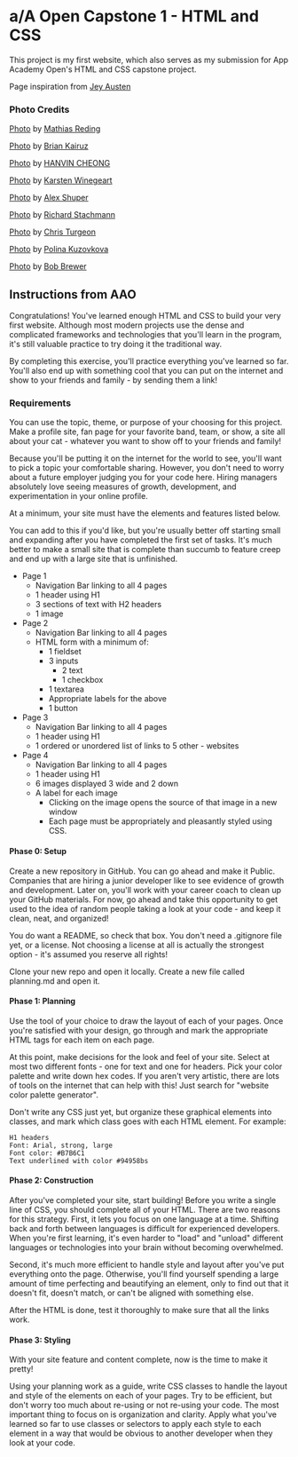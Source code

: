 # a/A Open Capstone 1 - HTML and CSS

This project is my first website, which also serves as my submission for App Academy Open's HTML and CSS capstone project.

Page inspiration from [Jey Austen](https://www.jeyausten.com/)

### Photo Credits

[Photo](https://unsplash.com/photos/a-close-up-of-a-piece-of-art-with-paint-on-it-hC09pgro2yY) by [Mathias Reding](https://unsplash.com/@matreding)

[Photo](https://unsplash.com/photos/low-angle-photography-of-brown-concrete-2-storey-building-between-trees-QsRG5VAPNQo) by [Brian Kairuz](https://unsplash.com/@briankairuz)

[Photo](https://unsplash.com/photos/a-man-standing-in-front-of-a-building-at-night-EfLy5-QAb9s) by [HANVIN CHEONG](https://unsplash.com/@hktram0311)

[Photo](https://unsplash.com/photos/an-aerial-view-of-a-mountain-with-a-river-running-through-it-4pxg2LjC2Lg) by [
Karsten Winegeart](https://unsplash.com/@karsten116)

[Photo](https://unsplash.com/photos/an-aerial-view-of-a-snow-covered-mountain-31X_oP0EscA) by [Alex Shuper](https://unsplash.com/@alexshuperart)

[Photo](https://unsplash.com/photos/a-subway-train-pulling-into-a-subway-station-uxAkoaGz6bw) by [Richard Stachmann](https://unsplash.com/@stachmann)

[Photo](https://unsplash.com/photos/a-view-of-a-city-under-a-cloudy-sky-leFTO_0yAfI) by [Chris Turgeon](https://unsplash.com/@cturgeon)

[Photo](https://unsplash.com/photos/a-close-up-of-a-green-door-with-peeling-paint-FHNcFgjCa7E) by [Polina Kuzovkova](https://unsplash.com/@p_kuzovkova)

[Photo](https://unsplash.com/photos/a-grey-seal-laying-on-top-of-snow-covered-ground-shA4oFODrr4) by [
Bob Brewer](https://unsplash.com/@brewbottle)

## Instructions from AAO

Congratulations! You've learned enough HTML and CSS to build your very first website. Although most modern projects use the dense and complicated frameworks and technologies that you'll learn in the program, it's still valuable practice to try doing it the traditional way.

By completing this exercise, you'll practice everything you've learned so far. You'll also end up with something cool that you can put on the internet and show to your friends and family - by sending them a link!

### Requirements

You can use the topic, theme, or purpose of your choosing for this project. Make a profile site, fan page for your favorite band, team, or show, a site all about your cat - whatever you want to show off to your friends and family!

Because you'll be putting it on the internet for the world to see, you'll want to pick a topic your comfortable sharing. However, you don't need to worry about a future employer judging you for your code here. Hiring managers absolutely love seeing measures of growth, development, and experimentation in your online profile.

At a minimum, your site must have the elements and features listed below.

You can add to this if you'd like, but you're usually better off starting small and expanding after you have completed the first set of tasks. It's much better to make a small site that is complete than succumb to feature creep and end up with a large site that is unfinished.

-   Page 1
    -   Navigation Bar linking to all 4 pages
    -   1 header using H1
    -   3 sections of text with H2 headers
    -   1 image
-   Page 2
    -   Navigation Bar linking to all 4 pages
    -   HTML form with a minimum of:
        -   1 fieldset
        -   3 inputs
            -   2 text
            -   1 checkbox
        -   1 textarea
        -   Appropriate labels for the above
        -   1 button
-   Page 3
    -   Navigation Bar linking to all 4 pages
    -   1 header using H1
    -   1 ordered or unordered list of links to 5 other - websites
-   Page 4
    -   Navigation Bar linking to all 4 pages
    -   1 header using H1
    -   6 images displayed 3 wide and 2 down
    -   A label for each image
        -   Clicking on the image opens the source of that image in a new window
        -   Each page must be appropriately and pleasantly styled using CSS.

#### Phase 0: Setup

Create a new repository in GitHub. You can go ahead and make it Public. Companies that are hiring a junior developer like to see evidence of growth and development. Later on, you'll work with your career coach to clean up your GitHub materials. For now, go ahead and take this opportunity to get used to the idea of random people taking a look at your code - and keep it clean, neat, and organized!

You do want a README, so check that box. You don't need a .gitignore file yet, or a license. Not choosing a license at all is actually the strongest option - it's assumed you reserve all rights!

Clone your new repo and open it locally. Create a new file called planning.md and open it.

#### Phase 1: Planning

Use the tool of your choice to draw the layout of each of your pages. Once you're satisfied with your design, go through and mark the appropriate HTML tags for each item on each page.

At this point, make decisions for the look and feel of your site. Select at most two different fonts - one for text and one for headers. Pick your color palette and write down hex codes. If you aren't very artistic, there are lots of tools on the internet that can help with this! Just search for "website color palette generator".

Don't write any CSS just yet, but organize these graphical elements into classes, and mark which class goes with each HTML element. For example:

```
H1 headers
Font: Arial, strong, large
Font color: #B7B6C1
Text underlined with color #94958bs
```

#### Phase 2: Construction

After you've completed your site, start building! Before you write a single line of CSS, you should complete all of your HTML. There are two reasons for this strategy. First, it lets you focus on one language at a time. Shifting back and forth between languages is difficult for experienced developers. When you're first learning, it's even harder to "load" and "unload" different languages or technologies into your brain without becoming overwhelmed.

Second, it's much more efficient to handle style and layout after you've put everything onto the page. Otherwise, you'll find yourself spending a large amount of time perfecting and beautifying an element, only to find out that it doesn't fit, doesn't match, or can't be aligned with something else.

After the HTML is done, test it thoroughly to make sure that all the links work.

#### Phase 3: Styling

With your site feature and content complete, now is the time to make it pretty!

Using your planning work as a guide, write CSS classes to handle the layout and style of the elements on each of your pages. Try to be efficient, but don't worry too much about re-using or not re-using your code. The most important thing to focus on is organization and clarity. Apply what you've learned so far to use classes or selectors to apply each style to each element in a way that would be obvious to another developer when they look at your code.
